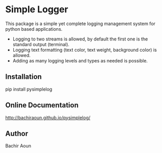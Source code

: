 # Simple Logger
This package is a simple yet complete logging management system for python based applications. 
* Logging to two streams is allowed, by default the first one is the standard output (terminal).
* Logging text formatting (text color, text weight, background color) is allowed.
* Adding as many logging levels and types as needed is possible.

## Installation
pip install pysimplelog

## Online Documentation
http://bachiraoun.github.io/pysimplelog/

## Author
Bachir Aoun




